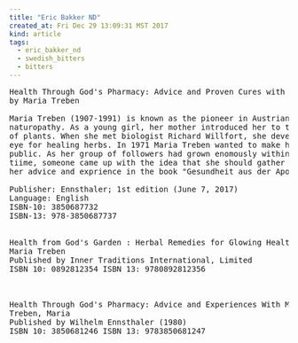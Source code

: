```yaml
---
title: "Eric Bakker ND"
created_at: Fri Dec 29 13:09:31 MST 2017
kind: article
tags:
  - eric_bakker_nd
  - swedish_bitters
  - bitters
---
```


<pre>
Health Through God's Pharmacy: Advice and Proven Cures with Medicinal Herbs Paperback – June 7, 2017
by Maria Treben 

Maria Treben (1907-1991) is known as the pioneer in Austrian
naturopathy. As a young girl, her mother introduced her to the world
of plants. When she met biologist Richard Willfort, she developed an
eye for healing herbs. In 1971 Maria Treben wanted to make her knowledge
public. As her group of followers had grown enomously within a very short
tiime, someone came up with the idea that she should gather together
her advice and exprience in the book "Gesundheit aus der Apotheke Gottes".

Publisher: Ennsthaler; 1st edition (June 7, 2017)
Language: English
ISBN-10: 3850687732
ISBN-13: 978-3850687737


Health from God's Garden : Herbal Remedies for Glowing Health and Well-Being
Maria Treben
Published by Inner Traditions International, Limited
ISBN 10: 0892812354 ISBN 13: 9780892812356



Health Through God's Pharmacy: Advice and Experiences With Medicinal Herbs
Treben, Maria
Published by Wilhelm Ennsthaler (1980)
ISBN 10: 3850681246 ISBN 13: 9783850681247
</pre>

<!--
html boilerplate
<a href="" target="_blank"></a>
<a name=""></a>
<img src="" width="400px">
<ul>
  <li></li>
</ul>
<pre>
</pre>
<p style="margin-bottom: 2em;"></p>
<hr style="border: 0; height: 3px; background: #333; background-image: linear-gradient(to right, #ccc, #333, #ccc);">
<pre><code>
</code></pre>
<math xmlns='http://www.w3.org/1998/Math/MathML' display='block'>
</math>
-->
